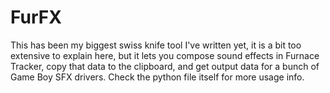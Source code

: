 # FurFX
This has been my biggest swiss knife tool I've written yet, it is a bit too extensive to explain here, but it lets you compose sound effects in Furnace Tracker, copy that data to the clipboard, and get output data for a bunch of Game Boy SFX drivers. Check the python file itself for more usage info.